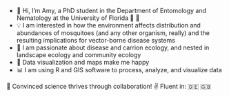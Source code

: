 - 👋 Hi, I’m Amy, a PhD student in the Department of Entomology and Nematology at the University of Florida  :crocodile: :palm_tree:
- :bulb: I am interested in how the environment affects distribution and abundances of mosquitoes (and any other organism, really) and the resulting implications for vector-borne disease systems 
- :sparkling_heart: I am passionate about disease and carrion ecology, and nested in landscape ecology and community ecology
- :raised_hands: Data visualization and maps make me happy
- :bar_chart: I am using R and GIS software to process, analyze, and visualize data

:busts_in_silhouette: Convinced science thrives through collaboration! :v: Fluent in: :de: :uk:

<!---
amybauer/amybauer is a ✨ special ✨ repository because its `README.md` (this file) appears on your GitHub profile.
You can click the Preview link to take a look at your changes.
--->

